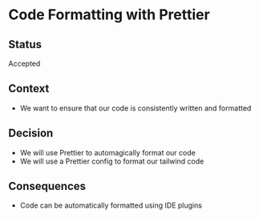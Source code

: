 # Code Formatting with Prettier

## Status

Accepted

## Context
- We want to ensure that our code is consistently written and formatted

## Decision
- We will use Prettier to automagically format our code
- We will use a Prettier config to format our tailwind code

## Consequences
- Code can be automatically formatted using IDE plugins